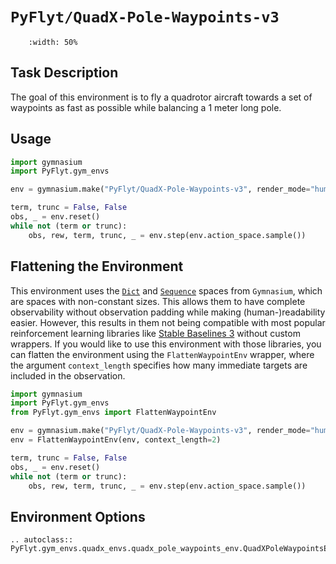 # `PyFlyt/QuadX-Pole-Waypoints-v3`

```{figure} https://raw.githubusercontent.com/jjshoots/PyFlyt/master/readme_assets/quadx_pole_waypoint.gif
    :width: 50%
```

## Task Description

The goal of this environment is to fly a quadrotor aircraft towards a set of waypoints as fast as possible while balancing a 1 meter long pole.

## Usage

```python
import gymnasium
import PyFlyt.gym_envs

env = gymnasium.make("PyFlyt/QuadX-Pole-Waypoints-v3", render_mode="human")

term, trunc = False, False
obs, _ = env.reset()
while not (term or trunc):
    obs, rew, term, trunc, _ = env.step(env.action_space.sample())
```

## Flattening the Environment

This environment uses the [`Dict`](https://gymnasium.farama.org/api/spaces/composite/#gymnasium.spaces.Dict) and [`Sequence`](https://gymnasium.farama.org/api/spaces/composite/#gymnasium.spaces.Sequence) spaces from `Gymnasium`, which are spaces with non-constant sizes.
This allows them to have complete observability without observation padding while making (human-)readability easier.
However, this results in them not being compatible with most popular reinforcement learning libraries like [Stable Baselines 3](https://stable-baselines3.readthedocs.io/en/master/) without custom wrappers.
If you would like to use this environment with those libraries, you can flatten the environment using the `FlattenWaypointEnv` wrapper, where the argument `context_length` specifies how many immediate targets are included in the observation.

```python
import gymnasium
import PyFlyt.gym_envs
from PyFlyt.gym_envs import FlattenWaypointEnv

env = gymnasium.make("PyFlyt/QuadX-Pole-Waypoints-v3", render_mode="human")
env = FlattenWaypointEnv(env, context_length=2)

term, trunc = False, False
obs, _ = env.reset()
while not (term or trunc):
    obs, rew, term, trunc, _ = env.step(env.action_space.sample())
```

## Environment Options

```{eval-rst}
.. autoclass:: PyFlyt.gym_envs.quadx_envs.quadx_pole_waypoints_env.QuadXPoleWaypointsEnv
```
